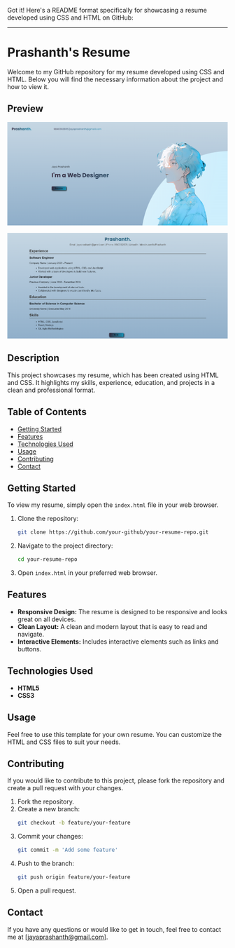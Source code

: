 Got it! Here's a README format specifically for showcasing a resume developed using CSS and HTML on GitHub:

---

# Prashanth's Resume

Welcome to my GitHub repository for my resume developed using CSS and HTML. Below you will find the necessary information about the project and how to view it.

## Preview

![Alt text](./Output/Output1.png)

![Alt text](./Output/Output2.png)

## Description

This project showcases my resume, which has been created using HTML and CSS. It highlights my skills, experience, education, and projects in a clean and professional format.

## Table of Contents

- [Getting Started](#getting-started)
- [Features](#features)
- [Technologies Used](#technologies-used)
- [Usage](#usage)
- [Contributing](#contributing)
- [Contact](#contact)

## Getting Started

To view my resume, simply open the `index.html` file in your web browser.

1. Clone the repository:
   ```bash
   git clone https://github.com/your-github/your-resume-repo.git
   ```
2. Navigate to the project directory:
   ```bash
   cd your-resume-repo
   ```
3. Open `index.html` in your preferred web browser.

## Features

- **Responsive Design:** The resume is designed to be responsive and looks great on all devices.
- **Clean Layout:** A clean and modern layout that is easy to read and navigate.
- **Interactive Elements:** Includes interactive elements such as links and buttons.

## Technologies Used

- **HTML5**
- **CSS3**

## Usage

Feel free to use this template for your own resume. You can customize the HTML and CSS files to suit your needs.

## Contributing

If you would like to contribute to this project, please fork the repository and create a pull request with your changes.

1. Fork the repository.
2. Create a new branch:
   ```bash
   git checkout -b feature/your-feature
   ```
3. Commit your changes:
   ```bash
   git commit -m 'Add some feature'
   ```
4. Push to the branch:
   ```bash
   git push origin feature/your-feature
   ```
5. Open a pull request.

## Contact

If you have any questions or would like to get in touch, feel free to contact me at [jayaprashanth@gmail.com].

